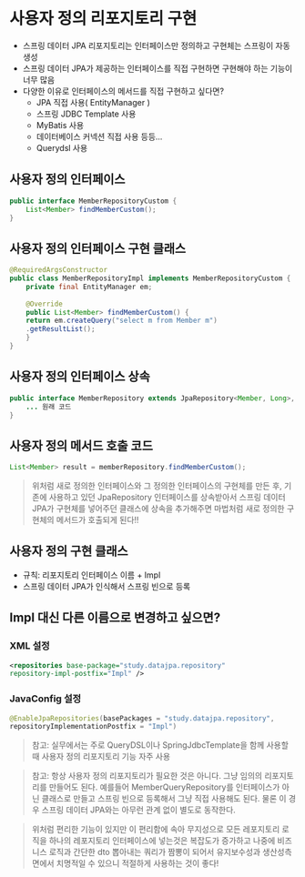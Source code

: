 # 사용자 정의 리포지토리 구현

* 스프링 데이터 JPA 리포지토리는 인터페이스만 정의하고 구현체는 스프링이 자동 생성 
* 스프링 데이터 JPA가 제공하는 인터페이스를 직접 구현하면 구현해야 하는 기능이 너무 많음 
* 다양한 이유로 인터페이스의 메서드를 직접 구현하고 싶다면? 
  * JPA 직접 사용( EntityManager ) 
  * 스프링 JDBC Template 사용 
  * MyBatis 사용 
  * 데이터베이스 커넥션 직접 사용 등등... 
  * Querydsl 사용

## 사용자 정의 인터페이스

```java
public interface MemberRepositoryCustom {
    List<Member> findMemberCustom();
}
```

## 사용자 정의 인터페이스 구현 클래스

```java
@RequiredArgsConstructor
public class MemberRepositoryImpl implements MemberRepositoryCustom {
    private final EntityManager em;
    
    @Override
    public List<Member> findMemberCustom() {
    return em.createQuery("select m from Member m")
    .getResultList();
    } 
}
```

## 사용자 정의 인터페이스 상속

```java
public interface MemberRepository extends JpaRepository<Member, Long>, MemberRepositoryCustom {
    ... 원래 코드
}
```

## 사용자 정의 메서드 호출 코드

```java
List<Member> result = memberRepository.findMemberCustom();
```

> 위처럼 새로 정의한 인터페이스와 그 정의한 인터페이스의 구현체를 만든 후, 
> 기존에 사용하고 있던 JpaRepository 인터페이스를 상속받아서 스프링 데이터 JPA가 구현체를 넣어주던 클래스에 상속을 추가해주면
> 마법처럼 새로 정의한 구현체의 메서드가 호출되게 된다!!

## 사용자 정의 구현 클래스

* 규칙: 리포지토리 인터페이스 이름 + Impl
* 스프링 데이터 JPA가 인식해서 스프링 빈으로 등록

## Impl 대신 다른 이름으로 변경하고 싶으면? 

### XML 설정

```xml
<repositories base-package="study.datajpa.repository"
repository-impl-postfix="Impl" />
```

### JavaConfig 설정

```java
@EnableJpaRepositories(basePackages = "study.datajpa.repository",
repositoryImplementationPostfix = "Impl")
```

> 참고: 실무에서는 주로 QueryDSL이나 SpringJdbcTemplate을 함께 사용할 때 사용자 정의 리포지토리 기능 자주 사용

> 참고: 항상 사용자 정의 리포지토리가 필요한 것은 아니다. 그냥 임의의 리포지토리를 만들어도 된다. 
> 예를들어 MemberQueryRepository를 인터페이스가 아닌 클래스로 만들고 스프링 빈으로 등록해서 그냥 직접 사용해도 된다. 물론 이 경우 스프링 데이터 JPA와는 아무런 관계 없이 별도로 동작한다.

> 위처럼 편리한 기능이 있지만 이 편리함에 속아 무지성으로 모든 레포지토리 로직을 하나의 레포지토리 인터페이스에 넣는것은 복잡도가 증가하고 나중에 비즈니스 로직과 간단한 dto 뽑아내는 쿼리가 짬뽕이 되어서 유지보수성과 생산성측면에서 치명적일 수 있으니 적절하게 사용하는 것이 좋다! 
